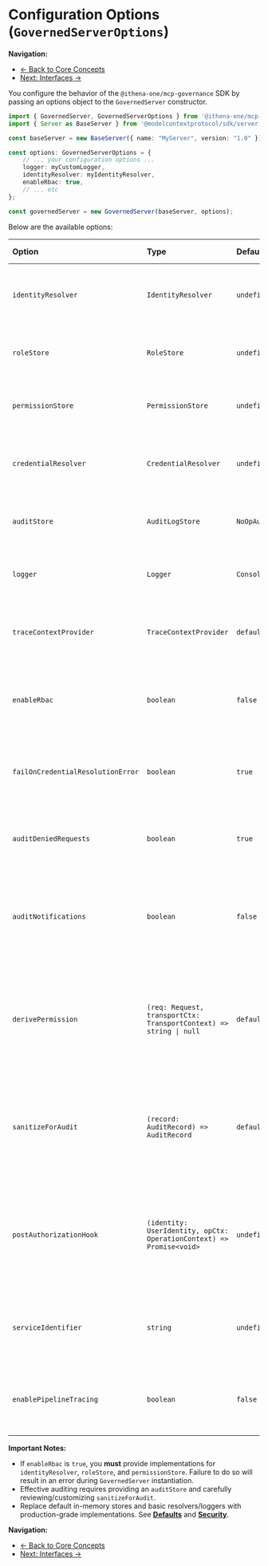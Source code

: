 # Configuration Options (`GovernedServerOptions`)

**Navigation:**
* [← Back to Core Concepts](./core-concepts.md)
* [Next: Interfaces →](./interfaces.md)

You configure the behavior of the `@ithena-one/mcp-governance` SDK by passing an options object to the `GovernedServer` constructor.

```typescript
import { GovernedServer, GovernedServerOptions } from '@ithena-one/mcp-governance';
import { Server as BaseServer } from '@modelcontextprotocol/sdk/server';

const baseServer = new BaseServer({ name: "MyServer", version: "1.0" });

const options: GovernedServerOptions = {
    // ... your configuration options ...
    logger: myCustomLogger,
    identityResolver: myIdentityResolver,
    enableRbac: true,
    // ... etc
};

const governedServer = new GovernedServer(baseServer, options);
```

Below are the available options:

| Option                          | Type                                                            | Default                     | Description                                                                                                                               | Required For |
| :------------------------------ | :-------------------------------------------------------------- | :-------------------------- | :---------------------------------------------------------------------------------------------------------------------------------------- | :----------- |
| `identityResolver`              | `IdentityResolver`                                              | `undefined`                 | Your implementation to resolve the caller's identity from the request context (e.g., headers, tokens). See **[Interfaces](./interfaces.md#identityresolver)**. | RBAC         |
| `roleStore`                     | `RoleStore`                                                     | `undefined`                 | Your implementation to fetch the roles associated with a resolved identity. See **[Interfaces](./interfaces.md#rolestore)**.                  | RBAC         |
| `permissionStore`               | `PermissionStore`                                               | `undefined`                 | Your implementation to check if a role grants a specific permission string. See **[Interfaces](./interfaces.md#permissionstore)**.       | RBAC         |
| `credentialResolver`            | `CredentialResolver`                                            | `undefined`                 | Your implementation to securely fetch credentials (secrets, API keys) needed by handlers. See **[Interfaces](./interfaces.md#credentialresolver)**. | -            |
| `auditStore`                    | `AuditLogStore`                                                 | `NoOpAuditLogStore`         | Your implementation to log detailed audit records. Defaults to doing nothing. See **[Interfaces](./interfaces.md#auditlogstore)**.            | Auditing     |
| `logger`                        | `Logger`                                                        | `ConsoleLogger`             | A structured logger instance. Defaults to logging JSON to the console. See **[Interfaces](./interfaces.md#logger)**.                      | Logging      |
| `traceContextProvider`          | `TraceContextProvider`                                          | `defaultTraceContextProvider` | Extracts distributed tracing context (e.g., W3C `traceparent`). Defaults to checking headers. See **[Interfaces](./interfaces.md#tracecontextprovider)**. | Tracing      |
| `enableRbac`                    | `boolean`                                                       | `false`                     | Set to `true` to activate the RBAC checks in the pipeline. Requires `identityResolver`, `roleStore`, and `permissionStore` to be provided. | RBAC         |
| `failOnCredentialResolutionError` | `boolean`                                                       | `true`                      | If `true`, requests will fail if the `credentialResolver` throws an error. If `false`, errors are logged, and the pipeline continues.       | -            |
| `auditDeniedRequests`           | `boolean`                                                       | `true`                      | If `true`, audit records are generated and sent to the `auditStore` even for requests that were denied by RBAC.                         | Auditing     |
| `auditNotifications`            | `boolean`                                                       | `false`                     | If `true`, audit records are generated and sent to the `auditStore` for incoming MCP notifications. Requires `auditStore` and `sanitizeForAudit`. | Auditing     |
| `derivePermission`              | `(req: Request, transportCtx: TransportContext) => string \| null` | `defaultDerivePermission`   | A function that generates the permission string (e.g., `tool:call:my_tool`) needed for a specific request. Return `null` to skip the permission check for that request. See **[Authorization](./authorization.md)**. | RBAC         |
| `sanitizeForAudit`              | `(record: AuditRecord) => AuditRecord`                          | `defaultSanitizeForAudit`   | **CRITICAL:** A function to remove or mask sensitive data (PII, secrets) from the `AuditRecord` before it's logged. **Review the default implementation carefully.** See **[Auditing & Logging](./auditing-logging.md)**. | Auditing     |
| `postAuthorizationHook`         | `(identity: UserIdentity, opCtx: OperationContext) => Promise<void>` | `undefined`                 | An optional asynchronous function called after a request passes authorization checks (or if RBAC is disabled/not applicable). Can be used for secondary checks or setup based on identity. | -            |
| `serviceIdentifier`             | `string`                                                        | `undefined`                 | An optional string identifying this specific instance of your MCP server. Included in logs and audit records for easier correlation.       | -            |
| `enablePipelineTracing`         | `boolean`                                                       | `false`                     | If `true`, the governance pipeline will be traced with OpenTelemetry. Requires `traceContextProvider` to be provided.                         | Tracing      |
**Important Notes:**

*   If `enableRbac` is `true`, you **must** provide implementations for `identityResolver`, `roleStore`, and `permissionStore`. Failure to do so will result in an error during `GovernedServer` instantiation.
*   Effective auditing requires providing an `auditStore` and carefully reviewing/customizing `sanitizeForAudit`.
*   Replace default in-memory stores and basic resolvers/loggers with production-grade implementations. See **[Defaults](./defaults.md)** and **[Security](./security.md)**.

**Navigation:**
* [← Back to Core Concepts](./core-concepts.md)
* [Next: Interfaces →](./interfaces.md) 